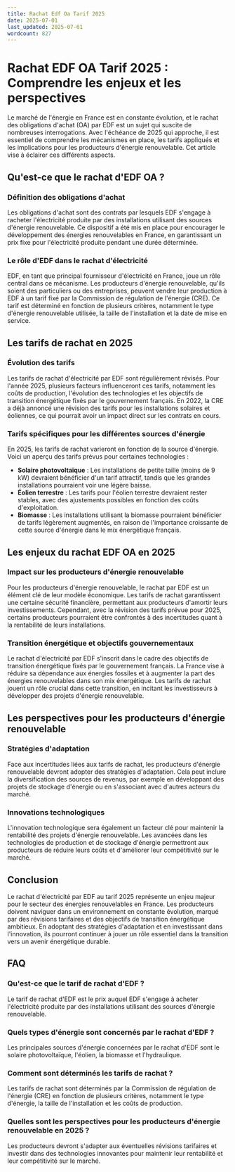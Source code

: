 ```yaml
---
title: Rachat Edf Oa Tarif 2025
date: 2025-07-01
last_updated: 2025-07-01
wordcount: 827
---
```


# Rachat EDF OA Tarif 2025 : Comprendre les enjeux et les perspectives

Le marché de l'énergie en France est en constante évolution, et le rachat des obligations d'achat (OA) par EDF est un sujet qui suscite de nombreuses interrogations. Avec l'échéance de 2025 qui approche, il est essentiel de comprendre les mécanismes en place, les tarifs appliqués et les implications pour les producteurs d'énergie renouvelable. Cet article vise à éclairer ces différents aspects.

## Qu'est-ce que le rachat d'EDF OA ?

### Définition des obligations d'achat

Les obligations d'achat sont des contrats par lesquels EDF s'engage à racheter l'électricité produite par des installations utilisant des sources d'énergie renouvelable. Ce dispositif a été mis en place pour encourager le développement des énergies renouvelables en France, en garantissant un prix fixe pour l'électricité produite pendant une durée déterminée.

### Le rôle d'EDF dans le rachat d'électricité

EDF, en tant que principal fournisseur d'électricité en France, joue un rôle central dans ce mécanisme. Les producteurs d'énergie renouvelable, qu'ils soient des particuliers ou des entreprises, peuvent vendre leur production à EDF à un tarif fixé par la Commission de régulation de l'énergie (CRE). Ce tarif est déterminé en fonction de plusieurs critères, notamment le type d'énergie renouvelable utilisée, la taille de l'installation et la date de mise en service.

## Les tarifs de rachat en 2025

### Évolution des tarifs

Les tarifs de rachat d'électricité par EDF sont régulièrement révisés. Pour l'année 2025, plusieurs facteurs influenceront ces tarifs, notamment les coûts de production, l'évolution des technologies et les objectifs de transition énergétique fixés par le gouvernement français. En 2022, la CRE a déjà annoncé une révision des tarifs pour les installations solaires et éoliennes, ce qui pourrait avoir un impact direct sur les contrats en cours.

### Tarifs spécifiques pour les différentes sources d'énergie

En 2025, les tarifs de rachat varieront en fonction de la source d'énergie. Voici un aperçu des tarifs prévus pour certaines technologies :

- **Solaire photovoltaïque** : Les installations de petite taille (moins de 9 kW) devraient bénéficier d'un tarif attractif, tandis que les grandes installations pourraient voir une légère baisse.
- **Éolien terrestre** : Les tarifs pour l'éolien terrestre devraient rester stables, avec des ajustements possibles en fonction des coûts d'exploitation.
- **Biomasse** : Les installations utilisant la biomasse pourraient bénéficier de tarifs légèrement augmentés, en raison de l'importance croissante de cette source d'énergie dans le mix énergétique français.

## Les enjeux du rachat EDF OA en 2025

### Impact sur les producteurs d'énergie renouvelable

Pour les producteurs d'énergie renouvelable, le rachat par EDF est un élément clé de leur modèle économique. Les tarifs de rachat garantissent une certaine sécurité financière, permettant aux producteurs d'amortir leurs investissements. Cependant, avec la révision des tarifs prévue pour 2025, certains producteurs pourraient être confrontés à des incertitudes quant à la rentabilité de leurs installations.

### Transition énergétique et objectifs gouvernementaux

Le rachat d'électricité par EDF s'inscrit dans le cadre des objectifs de transition énergétique fixés par le gouvernement français. La France vise à réduire sa dépendance aux énergies fossiles et à augmenter la part des énergies renouvelables dans son mix énergétique. Les tarifs de rachat jouent un rôle crucial dans cette transition, en incitant les investisseurs à développer des projets d'énergie renouvelable.

## Les perspectives pour les producteurs d'énergie renouvelable

### Stratégies d'adaptation

Face aux incertitudes liées aux tarifs de rachat, les producteurs d'énergie renouvelable devront adopter des stratégies d'adaptation. Cela peut inclure la diversification des sources de revenus, par exemple en développant des projets de stockage d'énergie ou en s'associant avec d'autres acteurs du marché.

### Innovations technologiques

L'innovation technologique sera également un facteur clé pour maintenir la rentabilité des projets d'énergie renouvelable. Les avancées dans les technologies de production et de stockage d'énergie permettront aux producteurs de réduire leurs coûts et d'améliorer leur compétitivité sur le marché.

## Conclusion

Le rachat d'électricité par EDF au tarif 2025 représente un enjeu majeur pour le secteur des énergies renouvelables en France. Les producteurs doivent naviguer dans un environnement en constante évolution, marqué par des révisions tarifaires et des objectifs de transition énergétique ambitieux. En adoptant des stratégies d'adaptation et en investissant dans l'innovation, ils pourront continuer à jouer un rôle essentiel dans la transition vers un avenir énergétique durable.

## FAQ

### Qu'est-ce que le tarif de rachat d'EDF ?

Le tarif de rachat d'EDF est le prix auquel EDF s'engage à acheter l'électricité produite par des installations utilisant des sources d'énergie renouvelable.

### Quels types d'énergie sont concernés par le rachat d'EDF ?

Les principales sources d'énergie concernées par le rachat d'EDF sont le solaire photovoltaïque, l'éolien, la biomasse et l'hydraulique.

### Comment sont déterminés les tarifs de rachat ?

Les tarifs de rachat sont déterminés par la Commission de régulation de l'énergie (CRE) en fonction de plusieurs critères, notamment le type d'énergie, la taille de l'installation et les coûts de production.

### Quelles sont les perspectives pour les producteurs d'énergie renouvelable en 2025 ?

Les producteurs devront s'adapter aux éventuelles révisions tarifaires et investir dans des technologies innovantes pour maintenir leur rentabilité et leur compétitivité sur le marché.